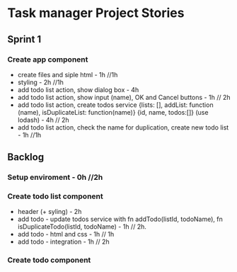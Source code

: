 # Task manager Project Stories

## Sprint 1
### Create app component
- create files and siple html - 1h //1h
- styling - 2h //1h
- add todo list action, show dialog box - 4h
- add todo list action, show input (name), OK and Cancel buttons - 1h // 2h
- add todo list action, create todos service {lists: [], addList: function (name), isDuplicateList: function(name)} {id, name, todos:[]} (use lodash) - 4h // 2h
- add todo list action, check the name for duplication, create new todo list - 1h //1h

## Backlog
### Setup enviroment - 0h //2h

### Create todo list component
- header (+ syling) - 2h
- add todo - update todos service with fn addTodo(listId, todoName), fn isDuplicateTodo(listId, todoName) - 1h // 2h.
- add todo - html and css - 1h // 1h
- add todo - integration - 1h // 2h
### Create todo component
